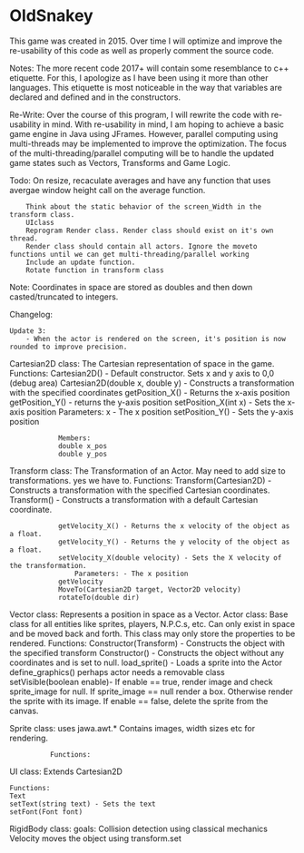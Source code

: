 # OldSnakey
This game was created in 2015. Over time I will optimize and improve the re-usability of this code as well as properly comment the source code.

Notes: The more recent code 2017+ will contain some resemblance to c++ etiquette. For this, I apologize as I have been using it more than other languages.
		This etiquette is most noticeable in the way that variables are declared and defined and in the constructors.

Re-Write: Over the course of this program, I will rewrite the code with re-usability in mind. With re-usability in mind, I am hoping to achieve a
basic game engine in Java using JFrames. However, parallel computing using multi-threads may be implemented to improve the optimization.
The focus of the multi-threading/parallel computing will be to handle the updated game states such as Vectors, Transforms and Game Logic.


Todo: On resize, recaculate averages and have any function that uses avergae window height call on the average function.
		
		Think about the static behavior of the screen_Width in the transform class.
		UIclass
		Reprogram Render class. Render class should exist on it's own thread.
		Render class should contain all actors. Ignore the moveto functions until we can get multi-threading/parallel working
		Include an update function.
		Rotate function in transform class
Note: Coordinates in space are stored as doubles and then down casted/truncated to integers.

Changelog:

	Update 3:
		- When the actor is rendered on the screen, it's position is now rounded to improve precision.
Cartesian2D class: The Cartesian representation of space in the game.
				Functions:
				Cartesian2D() - Default constructor. Sets x and y axis to 0,0 (debug area)
				Cartesian2D(double x, double y) - Constructs a transformation with the specified coordinates
				getPosition_X() - Returns the x-axis position
				getPosition_Y() - returns the y-axis position
				setPosition_X(int x) - Sets the x-axis position
					Parameters: x - The x position
				setPosition_Y() - Sets the y-axis position
				
				Members:
				double x_pos
				double y_pos
				
Transform class: The Transformation of an Actor.
				May need to add size to transformations. yes we have to.
				Functions:
				Transform(Cartesian2D) - Constructs a transformation with the specified Cartesian coordinates.
				Transform() - Constructs a transformation with a default Cartesian coordinate.
				
				getVelocity_X() - Returns the x velocity of the object as a float.
				getVelocity_Y() - Returns the y velocity of the object as a float.
				setVelocity_X(double velocity) - Sets the X velocity of the transformation.
					Parameters: - The x position
				getVelocity
				MoveTo(Cartesian2D target, Vector2D velocity)
				rotateTo(double dir)
				
Vector class: Represents a position in space as a Vector.
Actor class: Base class for all entities like sprites, players, N.P.C.s, etc.
			 Can only exist in space and be moved back and forth.
			 This class may only store the properties to be rendered.
			 Functions:
			 Constructor(Transform) - Constructs the object with the specified transform
			 Constructor() - Constructs the object without any coordinates and is set to null.
			 load_sprite() - Loads a sprite into the Actor
			 define_graphics()
			 perhaps actor needs a removable class
			  setVisible(boolean enable)- If enable == true, render image and check sprite_image for null. If sprite_image == null
			  render a box. Otherwise render the sprite with its image. If enable == false, delete the sprite from the canvas.
			  
Sprite class: uses jawa.awt.*
			  Contains images, width sizes etc for rendering.
			  
			  Functions:
			  

UI class: 
	Extends Cartesian2D
	
	Functions:
	Text
	setText(string text) - Sets the text
	setFont(Font font)
	
RigidBody class:
	goals: Collision detection using classical mechanics
			Velocity moves the object using transform.set
			
			 